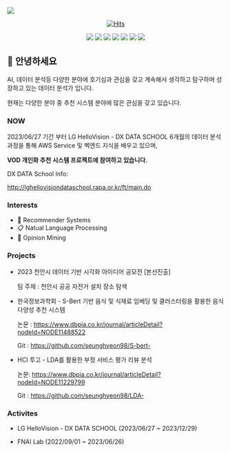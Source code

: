 <img src="https://capsule-render.vercel.app/api?type=waving&color=auto&height=200&section=header&text=Havi&fontSize=90" />


<div align=center>

[![Hits](https://hits.seeyoufarm.com/api/count/incr/badge.svg?url=https%3A%2F%2Fgithub.com%2Fseunghyeon98&count_bg=%238D3DC8&title_bg=%23555555&icon=googlecalendar.svg&icon_color=%23E7E7E7&title=hits&edge_flat=false)](https://hits.seeyoufarm.com) 




<img src="https://img.shields.io/badge/Python-3776AB?style=for-the-badge&logo=Python&logoColor=black">
<img src="https://img.shields.io/badge/docker-2496ED?style=for-the-badge&logo=docker&logoColor=black">


<img src="https://img.shields.io/badge/amazonrds-527FFF?style=for-the-badge&logo=amazonrds&logoColor=black">
<img src="https://img.shields.io/badge/amazonec2-FF9900?style=for-the-badge&logo=amazonec2&logoColor=black">
<img src="https://img.shields.io/badge/amazonecs-FF9900?style=for-the-badge&logo=amazonecs&logoColor=black">


<img src="https://img.shields.io/badge/Slack-4A154B?style=for-the-badge&logo=slack&logoColor=black">
<img src="https://img.shields.io/badge/notion-000000?style=for-the-badge&logo=notion&logoColor=white">

 </div>
 
##  👋 안녕하세요
AI, 데이터 분석등 다양한 분야에 호기심과 관심을 갖고 계속해서 생각하고 탐구하며 성장하고 있는 데이터 분석가 입니다.

현재는 다양한 분야 중 추천 시스템 분야에 많은 관심을 갖고 있습니다.

### NOW

2023/06/27 기간 부터 LG HelloVision - DX DATA SCHOOL 6개월의 데이터 분석과정을 통해 AWS Service 및 벡엔드 지식을 배우고 있으며,

**VOD 개인화 추천 시스템 프로젝트에 참여하고 있습니다.**


DX DATA School Info:

 http://lghellovisiondataschool.rapa.or.kr/ft/main.do

### Interests
  * 🎁 Recommender Systems
  * 📋 Natual Language Processing
  * 🔎 Opinion Mining


### Projects
* 2023 천안시 데이터 기반 시각화 아이디어 공모전 [본선진출]
  
  팀 주제 : 천안시 공공 자전거 설치 장소 탐색
  

* 한국정보과학회 - S-Bert 기반 음식 및 식재료 임베딩 및 클러스터링을 활용한 음식 다양성 추천 시스템
  
  논문 : https://www.dbpia.co.kr/journal/articleDetail?nodeId=NODE11488522
  
  Git  : https://github.com/seunghyeon98/S-bert- 

* HCI 투고 - LDA를 활용한 부정 서비스 평가 리뷰 분석
  
  논문: https://www.dbpia.co.kr/journal/articleDetail?nodeId=NODE11229799
  
  Git : https://github.com/seunghyeon98/LDA-


  


### Activites
 * LG HelloVision - DX DATA SCHOOL
   (2023/06/27 ~ 2023/12/29)
   
   
   
 * FNAI Lab
   (2022/09/01 ~ 2023/06/26)

  



